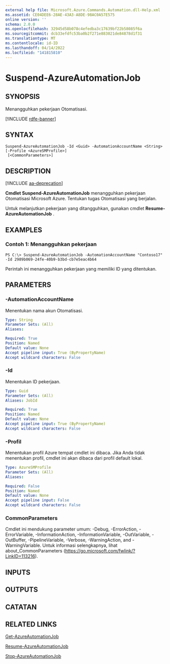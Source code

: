 ```yaml
---
external help file: Microsoft.Azure.Commands.Automation.dll-Help.xml
ms.assetid: CE04DEE6-28AE-43A3-A8DE-98AC0A57E575
online version: ''
schema: 2.0.0
ms.openlocfilehash: 32945d58b078c4efedba3c17639bf22b58085f6a
ms.sourcegitcommit: dcb33efdfc53ba0b2f271e883021de84878d1f31
ms.translationtype: MT
ms.contentlocale: id-ID
ms.lasthandoff: 04/14/2022
ms.locfileid: "141815810"
---
```

# Suspend-AzureAutomationJob

## SYNOPSIS

Menangguhkan pekerjaan Otomatisasi.

[!INCLUDE [rdfe-banner](../../includes/rdfe-banner.md)]

## SYNTAX

```
Suspend-AzureAutomationJob -Id <Guid> -AutomationAccountName <String> [-Profile <AzureSMProfile>]
 [<CommonParameters>]
```

## DESCRIPTION

[!INCLUDE [aa-deprecation](../include/aa-deprecation.md)]

**Cmdlet Suspend-AzureAutomationJob** menangguhkan pekerjaan Otomatisasi Microsoft Azure.
Tentukan tugas Otomatisasi yang berjalan.

Untuk melanjutkan pekerjaan yang ditangguhkan, gunakan cmdlet **Resume-AzureAutomationJob** .

## EXAMPLES

### Contoh 1: Menangguhkan pekerjaan
```
PS C:\> Suspend-AzureAutomationJob -AutomationAccountName "Contoso17" -Id 2989b069-24fe-40b9-b3bd-cb7e5eac4b64
```

Perintah ini menangguhkan pekerjaan yang memiliki ID yang ditentukan.

## PARAMETERS

### -AutomationAccountName
Menentukan nama akun Otomatisasi.

```yaml
Type: String
Parameter Sets: (All)
Aliases: 

Required: True
Position: Named
Default value: None
Accept pipeline input: True (ByPropertyName)
Accept wildcard characters: False
```

### -Id
Menentukan ID pekerjaan.

```yaml
Type: Guid
Parameter Sets: (All)
Aliases: JobId

Required: True
Position: Named
Default value: None
Accept pipeline input: True (ByPropertyName)
Accept wildcard characters: False
```

### -Profil
Menentukan profil Azure tempat cmdlet ini dibaca.
Jika Anda tidak menentukan profil, cmdlet ini akan dibaca dari profil default lokal.

```yaml
Type: AzureSMProfile
Parameter Sets: (All)
Aliases: 

Required: False
Position: Named
Default value: None
Accept pipeline input: False
Accept wildcard characters: False
```

### CommonParameters
Cmdlet ini mendukung parameter umum: -Debug, -ErrorAction, -ErrorVariable, -InformationAction, -InformationVariable, -OutVariable, -OutBuffer, -PipelineVariable, -Verbose, -WarningAction, and -WarningVariable. Untuk informasi selengkapnya, lihat about_CommonParameters (https://go.microsoft.com/fwlink/?LinkID=113216).

## INPUTS

## OUTPUTS

## CATATAN

## RELATED LINKS

[Get-AzureAutomationJob](./Get-AzureAutomationJob.md)

[Resume-AzureAutomationJob](./Resume-AzureAutomationJob.md)

[Stop-AzureAutomationJob](./Stop-AzureAutomationJob.md)


